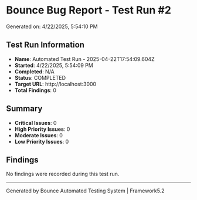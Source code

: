 # Bounce Bug Report - Test Run #2

Generated on: 4/22/2025, 5:54:10 PM

## Test Run Information

- **Name**: Automated Test Run - 2025-04-22T17:54:09.604Z
- **Started**: 4/22/2025, 5:54:09 PM
- **Completed**: N/A
- **Status**: COMPLETED
- **Target URL**: http://localhost:3000
- **Total Findings**: 0

## Summary

- **Critical Issues**: 0
- **High Priority Issues**: 0
- **Moderate Issues**: 0
- **Low Priority Issues**: 0

## Findings

No findings were recorded during this test run.


---

Generated by Bounce Automated Testing System | Framework5.2
